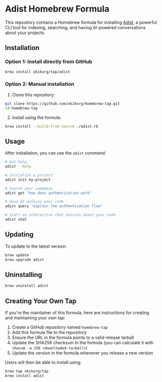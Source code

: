 # Adist Homebrew Formula

This repository contains a Homebrew formula for installing [Adist](https://github.com/okikorg/adist), a powerful CLI tool for indexing, searching, and having AI-powered conversations about your projects.

## Installation

### Option 1: Install directly from GitHub

```bash
brew install okikorg/tap/adist
```

### Option 2: Manual installation

1. Clone this repository:
```bash
git clone https://github.com/okikorg/homebrew-tap.git
cd homebrew-tap
```

2. Install using the formula:
```bash
brew install --build-from-source ./adist.rb
```

## Usage

After installation, you can use the `adist` command:

```bash
# Get help
adist --help

# Initialize a project
adist init my-project

# Search your codebase
adist get "how does authentication work"

# Have AI analyze your code
adist query "explain the authentication flow"

# Start an interactive chat session about your code
adist chat
```

## Updating

To update to the latest version:

```bash
brew update
brew upgrade adist
```

## Uninstalling

```bash
brew uninstall adist
```

## Creating Your Own Tap

If you're the maintainer of this formula, here are instructions for creating and maintaining your own tap:

1. Create a GitHub repository named `homebrew-tap`
2. Add this formula file to the repository
3. Ensure the URL in the formula points to a valid release tarball
4. Update the SHA256 checksum in the formula (you can calculate it with `shasum -a 256 <downloaded-tarball>`)
5. Update the version in the formula whenever you release a new version

Users will then be able to install using:
```bash
brew tap okikorg/tap
brew install adist
``` 